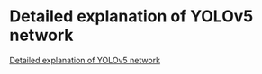 # Detailed explanation of YOLOv5 network
[Detailed explanation of YOLOv5 network](https://aiwithcloud.com/2022/09/15/detailed_explanation_of_yolov5_network/)